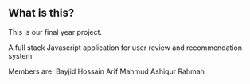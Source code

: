 ## What is this?
This is our final year project.

A full stack Javascript application for user review and recommendation system

Members are:
  Bayjid Hossain
  Arif Mahmud
  Ashiqur Rahman




